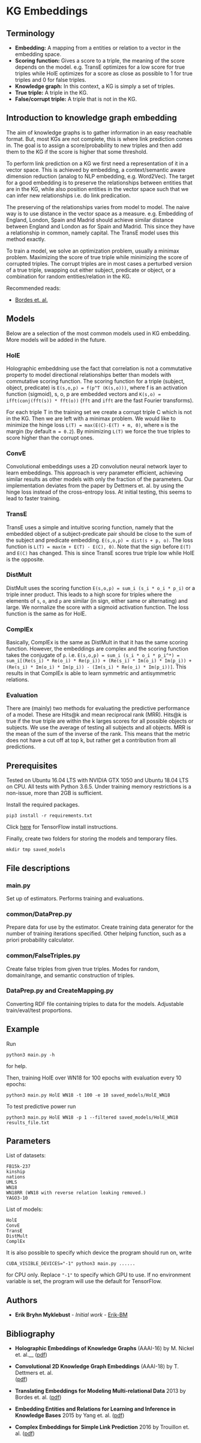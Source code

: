 # KG Embeddings

## Terminology
* **Embedding:** A mapping from a entities or relation to a vector in the embedding space.
* **Scoring function:** Gives a score to a triple, the meaning of the score depends on the model. e.g. TransE optimizes for a low score for true triples while HolE optimizes for a score as close as possible to 1 for true triples and 0 for false triples.
* **Knowledge graph:** In this context, a KG is simply a set of triples.
* **True triple:** A triple in the KG.
* **False/corrupt triple:** A triple that is not in the KG.

## Introduction to knowledge graph embedding
The aim of knowledge graphs is to gather information in an easy reachable format. But, most KGs are not complete, this is where link prediction comes in. The goal is to assign a score/probability to new triples and then add them to the KG if the score is higher that some threshold.

To perform link prediction on a KG we first need a representation of it in a vector space. This is achieved by embedding, a context/semantic aware dimension reduction (analog to NLP embedding, e.g. Word2Vec). The target for a good embedding is to preserve the relationships between entities that are in the KG, while also position entities in the vector space such that we can infer new relationships i.e. do link predication. 

The preserving of the relationships varies from model to model. The naive way is to use distance in the vector space as a measure. e.g. Embedding of England, London, Spain and Madrid should achieve similar distance between England and London as for Spain and Madrid. This since they have a relationship in common, namely capital. The TransE model uses this method exactly.

To train a model, we solve an optimization problem, usually a minimax problem. Maximizing the score of true triple while minimizing the score of corrupted triples. The corrupt triples are in most cases a perturbed version of a true triple, swapping out either subject, predicate or object, or a combination for random entities/relation in the KG.

Recommended reads:
* [Bordes et. al.](https://papers.nips.cc/paper/5071-translating-embeddings-for-modeling-multi-relational-data.pdf)

## Models
Below are a selection of the most common models used in KG embedding. More models will be added in the future.

### HolE
Holographic embeddning use the fact that correlation is not a commutative property to model directional relationships better than models with commutative scoring function.
The scoring function for a triple (subject, object, predicate) is `E(s,o,p) = f(p^T (K(s,o)))`, where f is an activation function (sigmoid), s, o, p are embedded vectors and `K(s,o) =  ifft(conj(fft(s)) * fft(o))` (`fft` and `ifft` are the fast Fourier transforms).

For each triple T in the training set we create a corrupt triple C which is not in the KG. Then we are left with a minimax problem. We would like to minimize the hinge loss `L(T) = max(E(C)-E(T) + m, 0)`, where `m` is the margin (by default `m = 0.2`).
By minimizing `L(T)` we force the true triples to score higher than the corrupt ones.

### ConvE
Convolutional embeddings uses a 2D convolution neural network layer to learn embeddings. This approach is very parameter efficient, achieving similar results as other models with only the fraction of the parameters.
Our implementation deviates from the paper by Dettmers et. al. by using the hinge loss instead of the cross-entropy loss. At initial testing, this seems to lead to faster training.

### TransE
TransE uses a simple and intuitive scoring function, namely that the embedded object of a subject-predicate pair should be close to the sum of the subject and predicate embedding. `E(s,o,p) = dist(s + p, o)`. The loss function is `L(T) = max(m + E(T) - E(C), 0)`. Note that the sign before `E(T)` and `E(C)` has changed. This is since TransE scores true triple low while HolE is the opposite.

### DistMult
DistMult uses the scoring function `E(s,o,p) = sum_i (s_i * o_i * p_i)` or a triple inner product. This leads to a high score for triples where the elements of `s`, `o`, and `p` are similar (in sign, either same or alternating) and large. We normalize the score with a sigmoid activation function. The loss function is the same as for HolE.

### ComplEx
Basically, ComplEx is the same as DistMult in that it has the same scoring function. However, the embeddings are complex and the scoring function takes the conjugate of `p`. i.e. `E(s,o,p) = sum_i (s_i * o_i * p_i^*) = sum_i[(Re(s_i) * Re(o_i) * Re(p_i)) + (Re(s_i) * Im(o_i) * Im(p_i)) + (Re(s_i) * Im(o_i) * Im(p_i)) - (Im(s_i) * Re(o_i) * Im(p_i))]`. This results in that ComplEx is able to learn symmetric and antisymmetric relations.

### Evaluation
There are (mainly) two methods for evaluating the predictive performance of a model. These are Hits@k and mean reciprocal rank (MRR). Hits@k is true if the true triple are within the k larges scores for all possible objects or subjects. We use the average of testing all subjects and all objects. 
MRR is the mean of the sum of the inverse of the rank. This means that the metric does not have a cut off at top k, but rather get a contribution from all predictions.

## Prerequisites
Tested on Ubuntu 16.04 LTS with NVIDIA GTX 1050 and Ubuntu 18.04 LTS on CPU. All tests with Python 3.6.5. Under training memory restrictions is a non-issue, more than 2GB is sufficient.

Install the required packages.
```
pip3 install -r requirements.txt
```
Click [here](https://www.tensorflow.org/install/) for TensorFlow install instructions.

Finally, create two folders for storing the models and temporary files.
```
mkdir tmp saved_models
```

## File descriptions
### main.py
Set up of estimators. Performs training and evaluations.
### common/DataPrep.py
Prepare data for use by the estimator. Create training data generator for the number of training iterations specified. Other helping function, such as a priori probability calculator.
### common/FalseTriples.py
Create false triples from given true triples. Modes for random, domain/range, and semantic construction of triples.
### DataPrep.py and CreateMapping.py
Converting RDF file containing triples to data for the models. Adjustable train/eval/test proportions.

## Example
Run
```
python3 main.py -h
```
for help.

Then, training HolE over WN18 for 100 epochs with evaluation every 10 epochs:
```
python3 main.py HolE WN18 -t 100 -e 10 saved_models/HolE_WN18
```
To test predictive power run
```
python3 main.py HolE WN18 -p 1 --filtered saved_models/HolE_WN18 results_file.txt
```
## Parameters

List of datasets:
```
FB15k-237
kinship
nations
UMLS
WN18
WN18RR (WN18 with reverse relation leaking removed.)
YAGO3-10
```
List of models:
```
HolE
ConvE
TransE
DistMult
ComplEx
```
It is also possible to specify which device the program should run on, write 
```
CUDA_VISIBLE_DEVICES="-1" python3 main.py ......
```
for CPU only. Replace `"-1"` to specify which GPU to use. If no environment variable is set, the program will use the default for TensorFlow.


## Authors

* **Erik Bryhn Myklebust** - *Initial work* - [Erik-BM](https://gitlab.com/Erik-BM)


## Bibliography
* **Holographic Embeddings of Knowledge Graphs** (AAAI-16)
  by M. Nickel et. al.__
  ([pdf](https://arxiv.org/pdf/1510.04935.pdf))
  
* **Convolutional 2D Knowledge Graph Embeddings** (AAAI-18)
  by T. Dettmers et. al.  
  ([pdf](https://arxiv.org/pdf/1707.01476.pdf))
  
* **Translating Embeddings for Modeling Multi-relational Data** 2013
  by Bordes et. al.
  ([pdf](https://papers.nips.cc/paper/5071-translating-embeddings-for-modeling-multi-relational-data.pdf))
  
* **Embedding Entities and Relations for Learning and Inference in Knowledge Bases** 2015
  by Yang et. al.
  ([pdf](https://arxiv.org/pdf/1412.6575.pdf))
  
* **Complex Embeddings for Simple Link Prediction** 2016
  by Trouillon et. al.
  ([pdf](https://arxiv.org/pdf/1606.06357.pdf))

